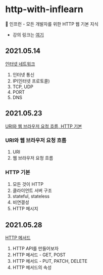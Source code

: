 # http-with-inflearn
🌱 인프런 - 모든 개발자를 위한 HTTP 웹 기본 지식
- 강의 링크는 [여기](https://www.inflearn.com/course/http-%EC%9B%B9-%EB%84%A4%ED%8A%B8%EC%9B%8C%ED%81%AC/dashboard)
## 2021.05.14
[인터넷 네트워크](TIL/20210514.md)
1. 인터넷 통신
2. IP(인터넷 프로토콜)
3. TCP, UDP
4. PORT
5. DNS

## 2021.05.23
[URI와 웹 브라우저 요청 흐름, HTTP 기본](TIL/20210523.md)
### URI와 웹 브라우저 요청 흐름
1. URI
2. 웹 브라우저 요청 흐름
### HTTP 기본
1. 모든 것이 HTTP
2. 클라이언트 서버 구조
3. stateful, stateless
4. 비연결성
5. HTTP 메시지

## 2021.05.28
[HTTP 메서드](TIL/20210528.md)
1. HTTP API를 만들어보자
2. HTTP 메서드 - GET, POST
3. HTTP 메서드 - PUT, PATCH, DELETE
4. HTTP 메서드의 속성